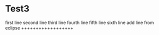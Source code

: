 # Test3
first 
line
second line
third line
fourth line
fifth line
sixth line
add line from eclipse
++++++++++++++++++

